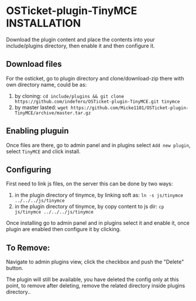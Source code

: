 # OSTicket-plugin-TinyMCE INSTALLATION

Download the plugin content and place the contents into your include/plugins directory, then enable it and then configure it.

## Download files

For the osticket, go to plugin directory and clone/download-zip there with own directory name, could be as:

1. by cloning: `cd include/plugins && git clone https://github.com/indefero/OSTicket-plugin-TinyMCE.git tinymce`
2. by master lasted: `wget https://github.com/Micke1101/OSTicket-plugin-TinyMCE/archive/master.tar.gz`

## Enabling pluguin

Once files are there, go to admin panel and in plugins select `Add new plugin`, select `TinyMCE` and click install.

## Configuring

First need to link js files, on the server this can be done by two ways:
1. in the plugin directory of tinymce, by linking soft as: `ln -s js/tinymce ../../../js/tinymce`
2. in the plugin directory of tinymce, by copy content to js dir: `cp js/tinymce ../../../js/tinymce`

Once installing go to admin panel and in plugins select it and enable it, once plugin are enabled then configure it by clicking.

## To Remove:

Navigate to admin plugins view, click the checkbox and push the "Delete" button.

The plugin will still be available, you have deleted the config only at this point, 
to remove after deleting, remove the related directory inside plugins directory..

